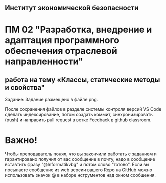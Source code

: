 ## Институт экономической безопасности

# ПМ 02 "Разработка, внедрение и адаптация программного обеспечения отраслевой направленности"

##  работа на тему «Классы, статические методы и свойства"

Задание:
Задание размещено в файле png.

После сохранения файлов  в разделе системы контроля версий VS Code сделать индексирование, потом создать коммит, синхронизировать (push) и направить pull request в ветке Feedback в github classroom.
 
 # Важно!
 Чтобы преподаватель понял, что вы закончили работать с заданием и гарантировано получил от вас сообщение в почту, надо в сообщение вставтить фразу "@Informatikvbg" и потом    слово  "готово". 
 Если вы посылаете сообщение из web версии вашего Repo на GitHub можно использовать значок @ в наборе нструментов над окном сообщения.

 


